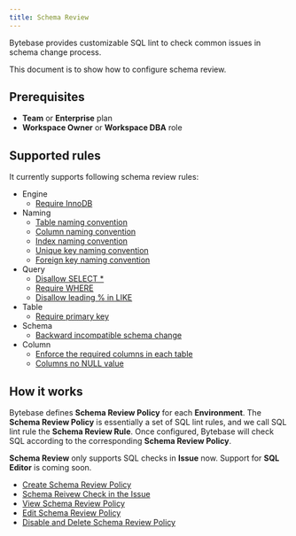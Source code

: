 ```yaml
---
title: Schema Review
---
```


Bytebase provides customizable SQL lint to check common issues in schema change process.

This document is to show how to configure schema review.
## Prerequisites

- **Team** or **Enterprise** plan
- **Workspace Owner** or **Workspace DBA** role
## Supported rules

It currently supports following schema review rules:

- Engine
  - [Require InnoDB](/docs/features/schema-review/engine-mysql-use-innodb)
- Naming
  - [Table naming convention](/docs/features/schema-review/naming-table)
  - [Column naming convention](/docs/features/schema-review/naming-column)
  - [Index naming convention](/docs/features/schema-review/naming-index-idx)
  - [Unique key naming convention](/docs/features/schema-review/naming-index-uk)
  - [Foreign key naming convention](/docs/features/schema-review/naming-index-fk)
- Query
  - [Disallow SELECT *](/docs/features/schema-review/query-select-no-select-all)
  - [Require WHERE](/docs/features/schema-review/query-where-require)
  - [Disallow leading % in LIKE](/docs/features/schema-review/query-where-no-leading-wildcard-like)
- Table
  - [Require primary key](/docs/features/schema-review/table-require-pk)
- Schema
  - [Backward incompatible schema change](/docs/features/schema-review/schema-migration-compatibility)
- Column
  - [Enforce the required columns in each table](/docs/features/schema-review/column-required)
  - [Columns no NULL value](/docs/features/schema-review/column-no-null)

## How it works

Bytebase defines **Schema Review Policy** for each **Environment**. The **Schema Review Policy** is essentially a set of SQL lint rules, and we call SQL lint rule the **Schema Review Rule**. Once configured, Bytebase will check SQL according to the corresponding **Schema Review Policy**.

<hint-block type="warning">

**Schema Review** only supports SQL checks in **Issue** now. Support for **SQL Editor** is coming soon.

</hint-block>

- [Create Schema Review Policy](/docs/features/schema-review/create-schema-review-policy)
- [Schema Reivew Check in the Issue](/docs/features/schema-review/schema-review-check-in-the-issue)
- [View Schema Review Policy](/docs/features/schema-review/view-schema-review-policy)
- [Edit Schema Review Policy](/docs/features/schema-review/edit-schema-review-policy)
- [Disable and Delete Schema Review Policy](/docs/features/schema-review/disable-delete-policy)